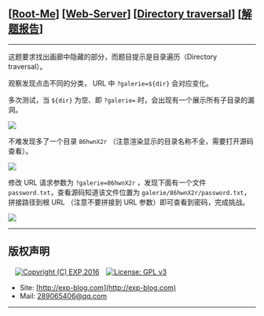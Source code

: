 ## [[Root-Me](https://www.root-me.org/)] [[Web-Server](https://www.root-me.org/en/Challenges/Web-Server/)] [[Directory traversal](https://www.root-me.org/en/Challenges/Web-Server/Directory-traversal)] [[解题报告](http://exp-blog.com/2019/01/14/pid-2993/)]

------

这题要求找出画廊中隐藏的部分，而题目提示是目录遍历（Directory traversal）。

观察发现点击不同的分类， URL 中 `?galerie=${dir}` 会对应变化。

多次测试，当 `${dir}` 为空、即 `?galerie=` 时，会出现有一个展示所有子目录的漏洞。

![](https://github.com/lyy289065406/CTF-Solving-Reports/blob/master/rootme/Web-Server/%5B17%5D%20%5B25P%5D%20Directory%20traversal/imgs/01.png)

不难发现多了一个目录 `86hwnX2r` （注意渲染显示的目录名称不全，需要打开源码查看）。

![](https://github.com/lyy289065406/CTF-Solving-Reports/blob/master/rootme/Web-Server/%5B17%5D%20%5B25P%5D%20Directory%20traversal/imgs/02.png)

修改 URL 请求参数为 `?galerie=86hwnX2r` ，发现下面有一个文件 `password.txt`，查看源码知道该文件位置为 `galerie/86hwnX2r/password.txt`，拼接路径到根 URL （注意不要拼接到 URL 参数）即可查看到密码，完成挑战。

![](https://github.com/lyy289065406/CTF-Solving-Reports/blob/master/rootme/Web-Server/%5B17%5D%20%5B25P%5D%20Directory%20traversal/imgs/03.png)

------

## 版权声明

　[![Copyright (C) EXP,2016](https://img.shields.io/badge/Copyright%20(C)-EXP%202016-blue.svg)](http://exp-blog.com)　[![License: GPL v3](https://img.shields.io/badge/License-GPL%20v3-blue.svg)](https://www.gnu.org/licenses/gpl-3.0)
  

- Site: [http://exp-blog.com](http://exp-blog.com) 
- Mail: <a href="mailto:289065406@qq.com?subject=[EXP's Github]%20Your%20Question%20（请写下您的疑问）&amp;body=What%20can%20I%20help%20you?%20（需要我提供什么帮助吗？）">289065406@qq.com</a>


------
